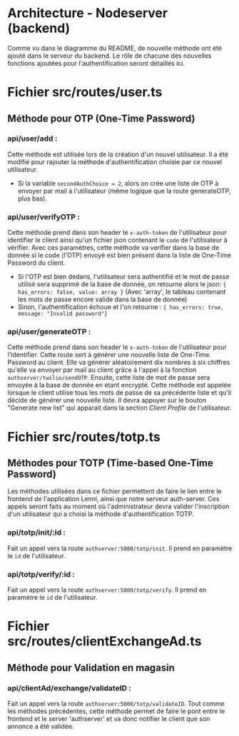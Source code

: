 # Architecture - Nodeserver (backend)

Comme vu dans le diagramme du README, de nouvelle méthode ont été ajouté dans le serveur du backend. Le rôle de chacune des nouvelles fonctions ajoutées pour l'authentification seront détaillés ici.

 # Fichier src/routes/user.ts
 ## Méthode pour OTP (One-Time Password)

 ### api/user/add :
 Cette méthode est utilisée lors de la création d'un nouvel utilisateur. Il a été modifié pour rajouter la méthode d'authentification choisie par ce nouvel utilisateur.
 - Si la variable ```secondAuthChoice = 2```, alors on crée une liste de OTP à envoyer par mail à l'utilisateur (même logique que la route generateOTP, plus bas).

 ### api/user/verifyOTP :
 Cette méthode prend dans son header le ```x-auth-token``` de l'utilisateur pour identifier le client ainsi qu'un fichier json contenant le ```code``` de l'utilisateur à vérifier. Avec ces paramètres, cette méthode va verifier dans la base de donnée si le code (l'OTP) envoyé est bien présent dans la liste de One-Time Password du client.
 - Si l'OTP est bien dedans, l'utilisateur sera authentifié et le mot de passe utilisé sera supprimé de la base de donnée, on retourne alors le json: ```{ has_errors: false, value: array }```
 (Avec 'array', le tableau contenant les mots de passe encore valide dans la base de donnée)
 - Sinon, l'authentification échoue et l'on retourne : ```{ has_errors: true, message: "Invalid password"}```

 ### api/user/generateOTP :
 Cette méthode prend dans son header le ```x-auth-token``` de l'utilisateur pour l'identifier.
 Cette route sert à générer une nouvelle liste de One-Time Password au client. Elle va générer aléatoirement dix nombres à six chiffres qu'elle va envoyer par mail au client grâce à l'appel à la fonction ```authserver/twilio/sendOTP```. Ensuite, cette liste de mot de passe sera envoyée à la base de donnée en étant encrypté.
 Cette méthode est appelée lorsque le client utilise tous les mots de passe de sa précédente liste et qu'il décide de générer une nouvelle liste. Il devra appuyer sur le bouton "Generate new list" qui apparait dans la section *Client Profile* de l'utilisateur.

 # Fichier src/routes/totp.ts
 ## Méthodes pour TOTP (Time-based One-Time Password)
 Les méthodes utilisées dans ce fichier permettent de faire le lien entre le frontend de l'application Lenni, ainsi que notre serveur auth-server. Ces appels seront faits au moment où l'administrateur devra valider l'inscription d'un utilisateur qui a choisi la méthode d'authentification TOTP.

 ### api/totp/init/:id :
 Fait un appel vers la route ```authserver:5000/totp/init```. Il prend en paramètre le ```id``` de l'utilisateur.

 ### api/totp/verify/:id :
 Fait un appel vers la route ```authserver:5000/totp/verify```. Il prend en paramètre le ```id``` de l'utilisateur.
 
 # Fichier src/routes/clientExchangeAd.ts
 ## Méthode pour Validation en magasin

 ### api/clientAd/exchange/validateID :
 Fait un appel vers la route ```authserver:5000/totp/validateID```. Tout comme les méthodes précédentes, cette méthode permet de faire le pont entre le frontend et le server 'authserver' et va donc notifier le client que son annonce a été validée.
 